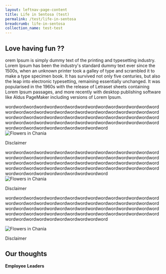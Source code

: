 ```yaml
---
layout: leftnav-page-content
title: Life in Sentosa (test)
permalink: /test/life-in-sentosa
breadcrumb: life-in-sentosa
collection_name: test-test
---
```

## Love having fun ??
orem Ipsum is simply dummy text of the printing and typesetting industry. Lorem Ipsum has been the industry's standard dummy text ever since the 1500s, when an unknown printer took a galley of type and scrambled it to make a type specimen book. It has survived not only five centuries, but also the leap into electronic typesetting, remaining essentially unchanged. It was popularised in the 1960s with the release of Letraset sheets containing Lorem Ipsum passages, and more recently with desktop publishing software like Aldus PageMaker including versions of Lorem Ipsum.  

<div class="grid-container">
  
<div class="grid-item">  
  wordwordwordwordwordwordwordwordwordwordwordwordwordwordwordwordwordwordwordwordwordwordwordwordwordwordwordwordwordwordwordwordwordwordwordwordwordwordwordwordwordwordwordwordwordwordwordwordwordwordwordwordwordwordwordwordwordwordwordwordwordwordwordwordwordwordwordwordwordword
  
</div>

<div>
<image class="grid-image" src="images/test/testimage.gif" alt="Flowers in Chania">
<div class="image-text">
  
Disclaimer
  
</div>
</div>
<div class="grid-item"> 
  wordwordwordwordwordwordwordwordwordwordwordwordwordwordwordwordwordwordwordwordwordwordwordwordwordwordwordwordwordwordwordwordwordwordwordwordwordwordwordwordwordwordwordwordwordwordwordwordwordwordwordwordwordwordwordwordwordwordwordwordwordwordwordwordwordwordwordwordwordword
  
</div>
<div>
<image class="grid-image" src="images/test/testimage.gif" alt="Flowers in Chania">
<span class="image-text">
  
Disclaimer
  
</div>
</div>
<div class="grid-item">
  
wordwordwordwordwordwordwordwordwordwordwordwordwordwordwordwordwordwordwordwordwordwordwordwordwordwordwordwordwordwordwordwordwordwordwordwordwordwordwordwordwordwordwordwordwordwordwordwordwordwordwordwordwordwordwordwordwordwordwordwordwordwordwordwordwordwordwordwordwordword

</div>
<div>
<image class="grid-image" src="images/test/testimage.gif" alt="Flowers in Chania">
<div class="image-text">
  
Disclaimer
  
</div>
</div>
</div>
  
## Our thoughts
  **Employee**
  **Leaders**
  
